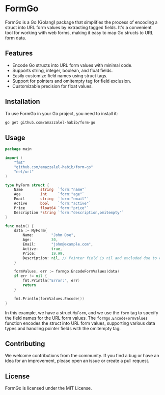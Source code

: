 # FormGo

FormGo is a Go (Golang) package that simplifies the process of encoding a struct into URL form values by extracting tagged fields. It's a convenient tool for working with web forms, making it easy to map Go structs to URL form data.

## Features

- Encode Go structs into URL form values with minimal code.
- Supports string, integer, boolean, and float fields.
- Easily customize field names using struct tags.
- Support for pointers and omitempty tag for field exclusion.
- Customizable precision for float values.

## Installation

To use FormGo in your Go project, you need to install it:

```bash
go get github.com/amazzalel-habib/form-go
```

## Usage
```go
package main

import (
	"fmt"
	"github.com/amazzalel-habib/form-go"
	"net/url"
)

type MyForm struct {
	Name        string  `form:"name"`
	Age         int     `form:"age"`
	Email       string  `form:"email"`
	Active      bool    `form:"active"`
	Price       float64 `form:"price"`
	Description *string `form:"description,omitempty"`
}

func main() {
	data := MyForm{
		Name:        "John Doe",
		Age:         30,
		Email:       "john@example.com",
		Active:      true,
		Price:       19.99,
		Description: nil, // Pointer field is nil and excluded due to omitempty tag.
	}

	formValues, err := formgo.EncodeFormValues(data)
	if err != nil {
		fmt.Println("Error:", err)
		return
	}

	fmt.Println(formValues.Encode())
}
````

In this example, we have a struct `MyForm`, and we use the `form` tag to specify the field names for the URL form values. The `formgo.EncodeFormValues` function encodes the struct into URL form values, supporting various data types and handling pointer fields with the omitempty tag.

## Contributing

We welcome contributions from the community. If you find a bug or have an idea for an improvement, please open an issue or create a pull request.

## License

FormGo is licensed under the MIT License.